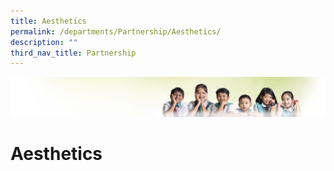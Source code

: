 ```yaml
---
title: Aesthetics
permalink: /departments/Partnership/Aesthetics/
description: ""
third_nav_title: Partnership
---
```

![](/images/Banner.jpg)

Aesthetics 
===========